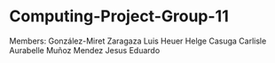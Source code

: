 # Computing-Project-Group-11
Members:
González-Miret Zaragaza Luis
Heuer Helge
Casuga Carlisle Aurabelle
Muñoz Mendez Jesus Eduardo
